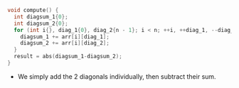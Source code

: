 ```cpp
void compute() {
  int diagsum_1{0};
  int diagsum_2{0};
  for (int i{}, diag_1{0}, diag_2{n - 1}; i < n; ++i, ++diag_1, --diag_2) {
    diagsum_1 += arr[i][diag_1];
    diagsum_2 += arr[i][diag_2];
  }
  result = abs(diagsum_1-diagsum_2);
}
```

- We simply add the 2 diagonals individually, then subtract their sum.